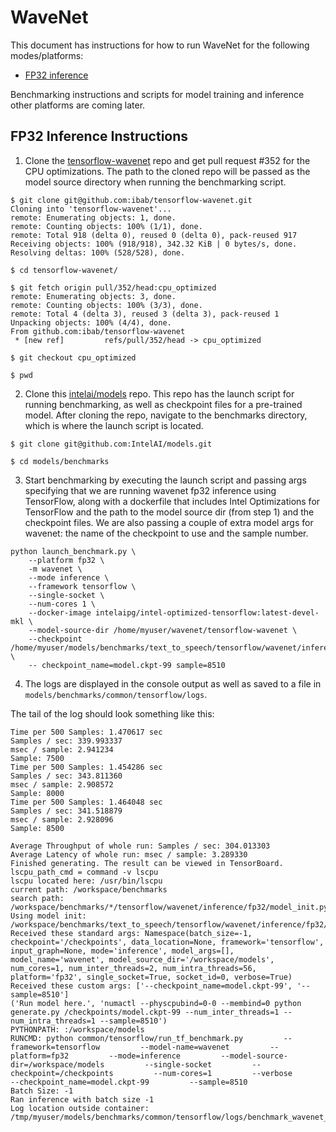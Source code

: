 # WaveNet

This document has instructions for how to run WaveNet for the following
modes/platforms:
* [FP32 inference](#fp32-inference-instructions)

Benchmarking instructions and scripts for model training and inference
other platforms are coming later.

## FP32 Inference Instructions

1. Clone the [tensorflow-wavenet](https://github.com/ibab/tensorflow-wavenet)
repo and get pull request #352 for the CPU optimizations.  The path to
the cloned repo will be passed as the model source directory when
running the benchmarking script.

```
$ git clone git@github.com:ibab/tensorflow-wavenet.git
Cloning into 'tensorflow-wavenet'...
remote: Enumerating objects: 1, done.
remote: Counting objects: 100% (1/1), done.
remote: Total 918 (delta 0), reused 0 (delta 0), pack-reused 917
Receiving objects: 100% (918/918), 342.32 KiB | 0 bytes/s, done.
Resolving deltas: 100% (528/528), done.

$ cd tensorflow-wavenet/

$ git fetch origin pull/352/head:cpu_optimized
remote: Enumerating objects: 3, done.
remote: Counting objects: 100% (3/3), done.
remote: Total 4 (delta 3), reused 3 (delta 3), pack-reused 1
Unpacking objects: 100% (4/4), done.
From github.com:ibab/tensorflow-wavenet
 * [new ref]         refs/pull/352/head -> cpu_optimized

$ git checkout cpu_optimized

$ pwd
```

2. Clone this [intelai/models](https://github.com/intelai/models) repo.
This repo has the launch script for running benchmarking, as well as
checkpoint files for a pre-trained model.  After cloning the repo,
navigate to the benchmarks directory, which is where the launch script
is located.

```
$ git clone git@github.com:IntelAI/models.git

$ cd models/benchmarks
```

3. Start benchmarking by executing the launch script and passing args
specifying that we are running wavenet fp32 inference using TensorFlow,
along with a dockerfile that includes Intel Optimizations for TensorFlow
and the path to the model source dir (from step 1) and the checkpoint
files.  We are also passing a couple of extra model args for wavenet:
the name of the checkpoint to use and the sample number.

```
python launch_benchmark.py \
    --platform fp32 \
    -m wavenet \
    --mode inference \
    --framework tensorflow \
    --single-socket \
    --num-cores 1 \
    --docker-image intelaipg/intel-optimized-tensorflow:latest-devel-mkl \
    --model-source-dir /home/myuser/wavenet/tensorflow-wavenet \
    --checkpoint /home/myuser/models/benchmarks/text_to_speech/tensorflow/wavenet/inference/fp32/checkpoints \
    -- checkpoint_name=model.ckpt-99 sample=8510
```

4.  The logs are displayed in the console output as well as saved to a
file in `models/benchmarks/common/tensorflow/logs`.

The tail of the log should look something like this:

```
Time per 500 Samples: 1.470617 sec
Samples / sec: 339.993337
msec / sample: 2.941234
Sample: 7500
Time per 500 Samples: 1.454286 sec
Samples / sec: 343.811360
msec / sample: 2.908572
Sample: 8000
Time per 500 Samples: 1.464048 sec
Samples / sec: 341.518879
msec / sample: 2.928096
Sample: 8500

Average Throughput of whole run: Samples / sec: 304.013303
Average Latency of whole run: msec / sample: 3.289330
Finished generating. The result can be viewed in TensorBoard.
lscpu_path_cmd = command -v lscpu
lscpu located here: /usr/bin/lscpu
current path: /workspace/benchmarks
search path: /workspace/benchmarks/*/tensorflow/wavenet/inference/fp32/model_init.py
Using model init: /workspace/benchmarks/text_to_speech/tensorflow/wavenet/inference/fp32/model_init.py
Received these standard args: Namespace(batch_size=-1, checkpoint='/checkpoints', data_location=None, framework='tensorflow', input_graph=None, mode='inference', model_args=[], model_name='wavenet', model_source_dir='/workspace/models', num_cores=1, num_inter_threads=2, num_intra_threads=56, platform='fp32', single_socket=True, socket_id=0, verbose=True)
Received these custom args: ['--checkpoint_name=model.ckpt-99', '--sample=8510']
('Run model here.', 'numactl --physcpubind=0-0 --membind=0 python generate.py /checkpoints/model.ckpt-99 --num_inter_threads=1 --num_intra_threads=1 --sample=8510')
PYTHONPATH: :/workspace/models
RUNCMD: python common/tensorflow/run_tf_benchmark.py         --framework=tensorflow         --model-name=wavenet         --platform=fp32         --mode=inference         --model-source-dir=/workspace/models         --single-socket         --checkpoint=/checkpoints         --num-cores=1         --verbose         --checkpoint_name=model.ckpt-99         --sample=8510
Batch Size: -1
Ran inference with batch size -1
Log location outside container: /tmp/myuser/models/benchmarks/common/tensorflow/logs/benchmark_wavenet_inference.log
```

